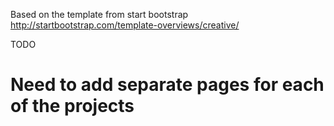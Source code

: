 Based on the template from start bootstrap
http://startbootstrap.com/template-overviews/creative/

TODO
# Need to add separate pages for each of the projects


